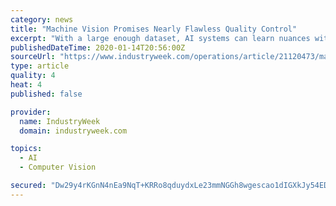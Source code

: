 ```yaml
---
category: news
title: "Machine Vision Promises Nearly Flawless Quality Control"
excerpt: "With a large enough dataset, AI systems can learn nuances without being explicitly programmed. Blue River Technology in Sunnyvale, Calif., for example, couples computer vision and machine learning to create its See & Spray weed-control system. As tractors pull herbicide sprayers across cotton crops, cameras see each plant and determine whether ..."
publishedDateTime: 2020-01-14T20:56:00Z
sourceUrl: "https://www.industryweek.com/operations/article/21120473/machine-vision-promises-nearly-flawless-quality-control"
type: article
quality: 4
heat: 4
published: false

provider:
  name: IndustryWeek
  domain: industryweek.com

topics:
  - AI
  - Computer Vision

secured: "Dw29y4rKGnN4nEa9NqT+KRRo8qduydxLe23mmNGGh8wgescao1dIGXkJy54EDsDznDd9pQ8zpZEfufo3LFscAu9wmPDbmefDCMUkRhjFxTJjLqbMZg/cpWtT+NQuLy0NZazY0/dToG0+YhYjlfJnj9mdC5xJRGULonIyD3tO+snEtNF6QpcHDaKd/15C/hHKWVQfjg9i6X/IRaNusATA57dkrfHQwS7t0VMhlksCNE3tG7cQfso4GRVuDXNTJ9eBgsMftkrxeAhDwNg1C+PBq5WDuODmZDLbmHMAQwZ5vzAIeBZGzd5178LUXXm7csBXNhXhcwqz8hXnHn78wypRRYrvQRqviq8QYn+L/mlWvJRxJHT67pLkFfhgQvmFBbxKTsr76vyfERuJffeLXhM6wBOHRAyjN0K8++2AqbQtGmLjRCVIqSNcaTDQZUm7X0XCAg6iH10V3aJdbanCYvyF9g==;9ebt6H4A0Qh44YveVFPlWw=="
---
```


